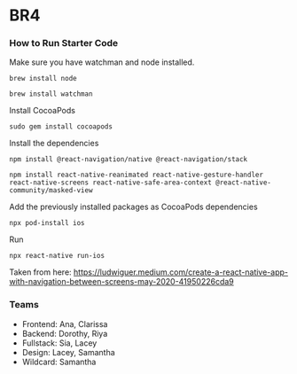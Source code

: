 # BR4

### How to Run Starter Code

Make sure you have watchman and node installed.

`brew install node`

`brew install watchman`

Install CocoaPods

`sudo gem install cocoapods`

Install the dependencies

`npm install @react-navigation/native @react-navigation/stack`

`npm install react-native-reanimated react-native-gesture-handler react-native-screens react-native-safe-area-context @react-native-community/masked-view`

Add the previously installed packages as CocoaPods dependencies

`npx pod-install ios`

Run

`npx react-native run-ios`


Taken from here: https://ludwiguer.medium.com/create-a-react-native-app-with-navigation-between-screens-may-2020-41950226cda9

### Teams
* Frontend: Ana, Clarissa
* Backend: Dorothy, Riya
* Fullstack: Sia, Lacey
* Design: Lacey, Samantha
* Wildcard: Samantha
